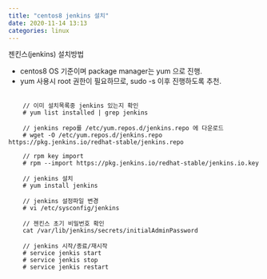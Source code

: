 ```yaml
---
title: "centos8 jenkins 설치"
date: 2020-11-14 13:13
categories: linux
---
```

젠킨스(jenkins) 설치방법
- centos8 OS 기준이며 package manager는 yum 으로 진행.
- yum 사용시 root 권한이 필요하므로, sudo -s 이후 진행하도록 추천.
<pre>
  <code>
    // 이미 설치목록중 jenkins 있는지 확인
    # yum list installed | grep jenkins

    // jenkins repo를 /etc/yum.repos.d/jenkins.repo 에 다운로드
    # wget -O /etc/yum.repos.d/jenkins.repo https://pkg.jenkins.io/redhat-stable/jenkins.repo

    // rpm key import
    # rpm --import https://pkg.jenkins.io/redhat-stable/jenkins.io.key

    // jenkins 설치
    # yum install jenkins

    // jenkins 설정파일 변경
    # vi /etc/sysconfig/jenkins

    // 젠킨스 초기 비밀번호 확인
    cat /var/lib/jenkins/secrets/initialAdminPassword

    // jenkins 시작/종료/재시작
    # service jenkis start
    # service jenkis stop
    # service jenkis restart
  </code>
</pre>

